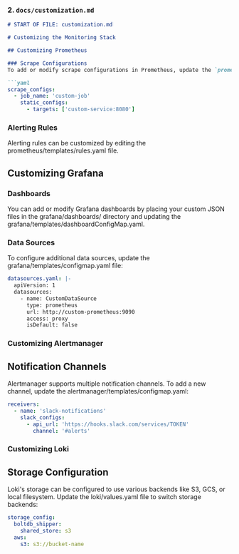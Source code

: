 
### **2. `docs/customization.md`**

```markdown
# START OF FILE: customization.md

# Customizing the Monitoring Stack

## Customizing Prometheus

### Scrape Configurations
To add or modify scrape configurations in Prometheus, update the `prometheus/templates/configmap.yaml` file with the desired targets:

```yaml
scrape_configs:
  - job_name: 'custom-job'
    static_configs:
      - targets: ['custom-service:8080']
```
### Alerting Rules
Alerting rules can be customized by editing the prometheus/templates/rules.yaml file.

## Customizing Grafana
### Dashboards
You can add or modify Grafana dashboards by placing your custom JSON files in the grafana/dashboards/ directory and updating the grafana/templates/dashboardConfigMap.yaml.

### Data Sources
To configure additional data sources, update the grafana/templates/configmap.yaml file:

```yaml
datasources.yaml: |-
  apiVersion: 1
  datasources:
    - name: CustomDataSource
      type: prometheus
      url: http://custom-prometheus:9090
      access: proxy
      isDefault: false
```

### Customizing Alertmanager
## Notification Channels
Alertmanager supports multiple notification channels. To add a new channel, update the alertmanager/templates/configmap.yaml:
```yaml
receivers:
  - name: 'slack-notifications'
    slack_configs:
      - api_url: 'https://hooks.slack.com/services/TOKEN'
        channel: '#alerts'
```

### Customizing Loki
## Storage Configuration
Loki's storage can be configured to use various backends like S3, GCS, or local filesystem. Update the loki/values.yaml file to switch storage backends:
```yaml
storage_config:
  boltdb_shipper:
    shared_store: s3
  aws:
    s3: s3://bucket-name
```

